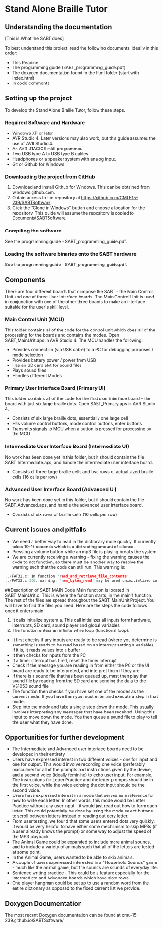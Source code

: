 # Stand Alone Braille Tutor

## Understanding the documentation
[This is What the SABT does]

To best understand this project, read the following documents, ideally in this order:
- This Readme
- The programming guide (SABT\_programming\_guide.pdf)
- The doxygen documentation found in the html folder (start with index.html)
- In code comments

## Setting up the project

To develop the Stand Alone Braille Tutor, follow these steps.

### Required Software and Hardware
- Windows XP or later
- AVR Studio 4. Later versions may also work, but this guide assumes the use of AVR Studio 4. 
- An AVR JTAGICE mkII programmer.
- Two USB type A to USB type B cables.
- Headphones or a speaker system with analog input.
- Git or Github for Windows.

### Downloading the project from GitHub
1. Download and install Github for Windows. This can be obtained from windows.github.com. 
2. Obtain access to the repository at https://github.com/CMU-15-239/SABTSoftware.
3. Click the "Clone in Windows" button and choose a location for the repository. This guide will assume the repository is copied to Documents\SABTSoftware.

### Compiling the software
See the programming guide - SABT\_programming\_guide.pdf.

### Loading the software binaries onto the SABT hardware
See the programming guide - SABT\_programming\_guide.pdf.

## Components
There are four different boards that compose the SABT - the Main Control Unit and
one of three User Interface boards. The Main Control Unit is used in conjunction with one of the other three boards to make an interface suitable for the user's skill level.
### Main Control Unit (MCU)
This folder contains all of the code for the control unit which does all of the processing for the boards and contains the modes. Open SABT\_MainUnit.aps in AVR Studio 4.
The MCU handles the following:
- Provides connection (via USB cable) to a PC for debugging purposes / mode
  selection
- Provides battery power / power from USB
- Has an SD card slot for sound files
- Plays sound files
- Handles different Modes

### Primary User Interface Board (Primary UI)
This folder contains all of the code for the first user interface board - the board with just six large braille dots. Open SABT\_Primary.aps in AVR Studio 4.
- Consists of six large braille dots, essentially one large cell
- Has volume control buttons, mode control buttons, enter buttons
- Transmits signals to MCU when a button is pressed for processing by the MCU

### Intermediate User Interface Board (Intermediate UI)
No work has been done yet in this folder, but it should contain the file SABT\_Intermediate.aps, and handle the intermediate user interface board.
- Consists of three large braille cells and two rows of actual sized braille
  cells (16 cells per row)

### Advanced User Interface Board (Advanced UI)
No work has been done yet in this folder, but it should contain the file SABT\_Advanced.aps, and handle the advanced user interface board.
- Consists of six rows of braille cells (16 cells per row)

## Current issues and pitfalls
- We need a better way to read in the dictionary more quickly. It currently takes 10-15 seconds which is a distracting amount of silence.
- Pressing a volume button while an mp3 file is playing breaks the system.
- We are currently receiving a warning - fixing the warning causes the code to not function, so there must be another way to resolve the warning such that the code can still run. This warning is:
```c
../FAT32.c: In function 'read_and_retrieve_file_contents':
../FAT32.c:360: warning: 'num_bytes_read' may be used uninitialized in this function
```

##Description of SABT MAIN Code
Main function is located in SABT_MainUnit.c.  This is where the function starts, in the main() function. The rest of the files are spread throughout the SABT_MainUnit Project. You will have to find the files you need. Here are the steps the code follows once it enters main:

1. It calls initialize system
  a. This call initializes all inputs form hardware, interrupts, SD card, sound player and global variables
2. The function enters an infinite while loop (functional loop).  
  - It first checks if any inputs are ready to be read (where you determine is something is ready to be read based on an interrupt setting a variable). If it is, it reads values into a buffer
  - It then checks for inputs from the PC
  - If a timer interrupt has fired, reset the timer interrupt
  - Check if the message you are reading in from either the PC or the UI board are ready to be interpreted, and interpret them if they are
  - If there is a sound file that has been queued up, must then play that sound file by reading from the SD card and sending the data to the VS1053 sound file. 
  - The function then checks if you have set one of the modes as the current mode. If you have then you must enter and execute a step in that mode.
  - Step into the mode and take a single step down the mode. This usually involves interpreting any messages that have been received. Using this input to move down the mode. You then queue a sound file to play to tell the user what they have done. 

## Opportunities for further development
- The Intermediate and Advanced user interface boards need to be developed in their entirety.
- Users have expressed interest in two different voices - one for input and one for output. This would involve recording one voice (preferably masculine) for all of the prompts and instructions given by the device, and a second voice (ideally feminine) to echo user input. For example, The instructions for Letter Practice and the letter prompts should be in the first voice, while the voice echoing the dot input should be the second voice.
- Users have expressed interest in a mode that serves as a reference for how to write each letter. In other words, this mode would be Letter Practice without any user input - it would just read out how to form each letter. This could potentially be done by using the mode select buttons to scroll between letters instead of reading out eery letter.
- From user testing, we found that some users entered dots very quickly. It would be very helpful to have either some mechanism to skip MP3s (if a user already knows the prompt) or some way to adjust the speed of the MP3 playback.
- The Animal Game could be expanded to include more animal sounds, and to include a variety of animals such that all of the letters are tested at some point.
- In the Animal Game, users wanted to be able to skip animals.
- A couple of users experessed interested in a "Household Sounds" game - much like the animal game, but the sounds are sounds of everyday life.
- Sentence writing practice - This could be a feature especially for the Intermediate and Advanced boards which have slate rows.
- One player hangman could be set up to use a random word from the entire dictionary as opposed to the fixed current list we provide.

## Doxygen Documentation  
The most recent Doxygen documentation can be found at cmu-15-239.github.io/SABTSoftware/ 
